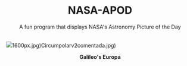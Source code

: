 <div align="center">
  <h1>
    NASA-APOD
  </h1>
</div>
  
<div align="center">
  A fun program that displays NASA's Astronomy Picture of the Day
</div>

<br>

![](https://apod.nasa.gov/apod/image/2403/PIA19048europa.jpg)1600px.jpg)Circumpolarv2comentada.jpg)

<p align = "center">
  <b>Galileo's Europa</b>
</p>
